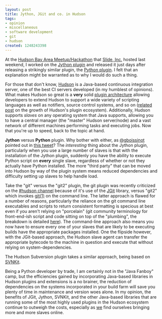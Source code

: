 ```yaml
--- 
layout: post
title: Jython, JGit and co. in Hudson
tags: 
- opinion
- miscellaneous
- software development
- git
- hudson
created: 1248243398
---
```

At the [Hudson Bay Area Meetup/Hackathon](http://wiki.hudson-ci.org/display/HUDSON/BayAreaMeetup) 
that [Slide, Inc.](http://slideinc.github.com) hosted last weekend, I worked on the 
[Jython plugin](http://wiki.hudson-ci.org/display/HUDSON/Jython+Plugin) 
and released it just days after releasing a strikingly similar plugin, the 
[Python plugin](http://wiki.hudson-ci.org/display/HUDSON/Python+Plugin). I felt 
that an explanation might be warranted as to why I would do such a thing.

For those that don't know, [Hudson](http://hudson-ci.org) is a Java-based continuous 
integration server, one of the best CI servers developed (in my humblest of opinions). 
What makes Hudson so great is a **very** solid [plugin architecture](http://wiki.hudson-ci.org/display/HUDSON/Extend+Hudson) 
allowing developers to extend Hudson to support a wide variety of scripting languages 
as well as notifiers, source control systems, and so on ([related post](http://weblogs.java.net/blog/kohsuke/archive/2009/06/growth_of_hudso.html) 
on the growth of Hudson's plugin ecosystem). Additionally, Hudson supports *slaves* on
any operating system that Java supports, allowing you to have a central manager (the 
"master" Hudson server/node) and a vast network of different machines performing tasks 
and executing jobs. Now that you're up to speed, back to the topic at hand.

**Jython** versus **Python** plugin. Why bother with either, as [@gboissinot](http://twitter.com/gboissinot) 
pointed out in [this tweet](http://twitter.com/gboissinot/status/2619505521)? The 
*interesting* thing about the Jython plugin, particularly when you use a large number
of slaves is that with the installation of the Jython plugin, suddenly you have the 
ability to execute Python script on **every** single slave, regardless of whether or 
not they actually have Python installed. The more "third party" that can be moved into 
Hudson by way of the plugin system means reduced dependencies and difficulty setting 
up slaves to help handle load.

Take the "git" versus the "git2" plugin, the git plugin was recently criticized on the 
[#hudson channel](irc://irc.freenode.net/hudson) because of it's use of the [JGit](http://www.jgit.org/) 
library, versus "git2" which invokes [git(1)](http://git-scm.org) on the command line. 
The latter approach is flawed for a number of reasons, particularly the reliance on the git 
command line executables and scripts to return consistent formatting is specious at best 
even if you aren't relying on "porcelain" (git community terminology for front-end-ish 
script and code sitting on top of the "plumbing", the breakdown is detailed [here](http://www.kernel.org/pub/software/scm/git/docs/)). 
The command-line approach also means you now have to ensure every one of your slaves 
that are likely to be executing builds have the appropriate packages installed. 
One the flipside however, with the JGit-based approach, the Hudson slave 
agent can transfer the 
appropriate bytecode to the machine in question and execute that without relying on 
system-dependencies.

The Hudson Subversion plugin takes a similar approach, being based on [SVNKit](http://svnkit.com/). 

Being a Python developer by trade, I am certainly not in the "Java Fanboy" camp, but 
the efficiencies gained by incorporating Java-based libraries in Hudson plugins and 
extensions is a no brainer, the reduction of dependencies on the systems incorporated 
in your build farm will save you plenty of time in maintenance and version woes alone. 
In my opinion, the benefits of JGit, Jython, SVNKit, and the other Java-based libraries 
that are running some of the most highly used plugins in the Hudson ecosystem continue 
to outweigh the costs, especially as [we](http://slideinc.github.com) find ourselves bringing more and more slaves 
online.
<!--break-->
